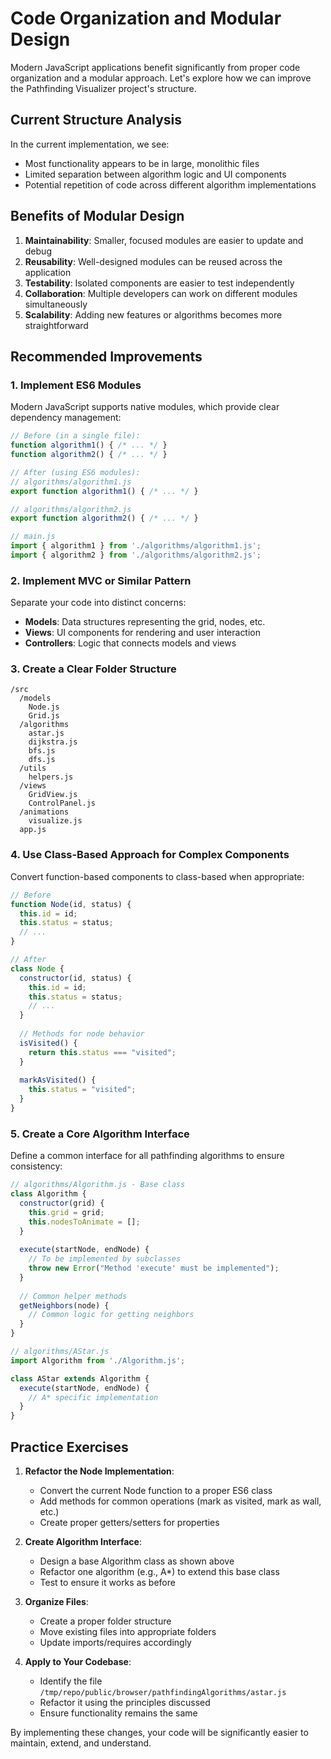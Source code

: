 # Code Organization and Modular Design

Modern JavaScript applications benefit significantly from proper code organization and a modular approach. Let's explore how we can improve the Pathfinding Visualizer project's structure.

## Current Structure Analysis

In the current implementation, we see:

- Most functionality appears to be in large, monolithic files
- Limited separation between algorithm logic and UI components
- Potential repetition of code across different algorithm implementations

## Benefits of Modular Design

1. **Maintainability**: Smaller, focused modules are easier to update and debug
2. **Reusability**: Well-designed modules can be reused across the application
3. **Testability**: Isolated components are easier to test independently
4. **Collaboration**: Multiple developers can work on different modules simultaneously
5. **Scalability**: Adding new features or algorithms becomes more straightforward

## Recommended Improvements

### 1. Implement ES6 Modules

Modern JavaScript supports native modules, which provide clear dependency management:

```javascript
// Before (in a single file):
function algorithm1() { /* ... */ }
function algorithm2() { /* ... */ }

// After (using ES6 modules):
// algorithms/algorithm1.js
export function algorithm1() { /* ... */ }

// algorithms/algorithm2.js
export function algorithm2() { /* ... */ }

// main.js
import { algorithm1 } from './algorithms/algorithm1.js';
import { algorithm2 } from './algorithms/algorithm2.js';
```

### 2. Implement MVC or Similar Pattern

Separate your code into distinct concerns:

- **Models**: Data structures representing the grid, nodes, etc.
- **Views**: UI components for rendering and user interaction
- **Controllers**: Logic that connects models and views

### 3. Create a Clear Folder Structure

```
/src
  /models
    Node.js
    Grid.js
  /algorithms
    astar.js
    dijkstra.js
    bfs.js
    dfs.js
  /utils
    helpers.js
  /views
    GridView.js
    ControlPanel.js
  /animations
    visualize.js
  app.js
```

### 4. Use Class-Based Approach for Complex Components

Convert function-based components to class-based when appropriate:

```javascript
// Before
function Node(id, status) {
  this.id = id;
  this.status = status;
  // ...
}

// After
class Node {
  constructor(id, status) {
    this.id = id;
    this.status = status;
    // ...
  }
  
  // Methods for node behavior
  isVisited() {
    return this.status === "visited";
  }
  
  markAsVisited() {
    this.status = "visited";
  }
}
```

### 5. Create a Core Algorithm Interface

Define a common interface for all pathfinding algorithms to ensure consistency:

```javascript
// algorithms/Algorithm.js - Base class
class Algorithm {
  constructor(grid) {
    this.grid = grid;
    this.nodesToAnimate = [];
  }
  
  execute(startNode, endNode) {
    // To be implemented by subclasses
    throw new Error("Method 'execute' must be implemented");
  }
  
  // Common helper methods
  getNeighbors(node) {
    // Common logic for getting neighbors
  }
}

// algorithms/AStar.js
import Algorithm from './Algorithm.js';

class AStar extends Algorithm {
  execute(startNode, endNode) {
    // A* specific implementation
  }
}
```

## Practice Exercises

1. **Refactor the Node Implementation**:
   - Convert the current Node function to a proper ES6 class
   - Add methods for common operations (mark as visited, mark as wall, etc.)
   - Create proper getters/setters for properties

2. **Create Algorithm Interface**:
   - Design a base Algorithm class as shown above
   - Refactor one algorithm (e.g., A*) to extend this base class
   - Test to ensure it works as before

3. **Organize Files**:
   - Create a proper folder structure
   - Move existing files into appropriate folders
   - Update imports/requires accordingly

4. **Apply to Your Codebase**:
   - Identify the file `/tmp/repo/public/browser/pathfindingAlgorithms/astar.js`
   - Refactor it using the principles discussed
   - Ensure functionality remains the same

By implementing these changes, your code will be significantly easier to maintain, extend, and understand.
